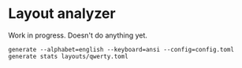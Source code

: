 # Layout analyzer

Work in progress. Doesn't do anything yet.


```shell
generate --alphabet=english --keyboard=ansi --config=config.toml
generate stats layouts/qwerty.toml
```
